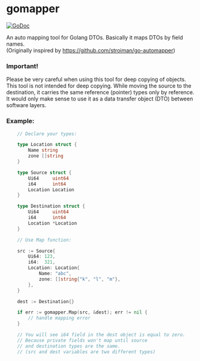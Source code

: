 # gomapper

[![GoDoc](https://godoc.org/github.com/Trendyol/gomapper?status.svg)](https://godoc.org/github.com/Trendyol/gomapper)

An auto mapping tool for Golang DTOs. Basically it maps DTOs by field names.\
(Originally inspired by https://github.com/stroiman/go-automapper)

### Important!
Please be very careful when using this tool for deep copying of objects. This tool is not intended for deep copying. While moving the source to the destination, it carries the same reference (pointer) types only by reference. It would only make sense to use it as a data transfer object (DTO) between software layers.

### Example:
```go
    // Declare your types:

    type Location struct {
        Name string
        zone []string
    }

    type Source struct {
        Ui64     uint64
        i64      int64
        Location Location
    }

    type Destination struct {
        Ui64     uint64
        i64      int64
        Location *Location
    }

    // Use Map function:

    src := Source{
        Ui64: 123,
        i64:  321,
        Location: Location{
	        Name: "abc",
	        zone: []string{"k", "l", "m"},
	    },
    }

    dest := Destination{}

    if err := gomapper.Map(src, &dest); err != nil {
        // handle mapping error
    }

    // You will see i64 field in the dest object is equal to zero.
    // Because private fields won't map until source
    // and destination types are the same.
    // (src and dest variables are two different types)
```
